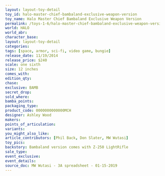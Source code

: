 ```yaml
---
layout: layout-toy-detail 
toy_id: halo-master-chief-bambaland-exclusive-weapon-version
toy_name: Halo Master Chief Bambaland Exclusive Weapon Version
permalink: /toys-1-6/halo-master-chief-bambaland-exclusive-weapon-version.html
world: HALO
world_abr: 
character_base: 
layout: layout-toy-detail
categories: 
tags: [space, armor, sci-fi, video game, bungie]
release_date: 11/19/2014
release_price: $240 
scale: one sixth
size: 12 inches
comes_with: 
edition_qty: 
chase: 
exclusive: BAMB
secret_drop: 
sold_where: 
bamba_points: 
packaging_type: 
product_code: 0000000000000MCH
designer: Ashley Wood
makers: 
points_of_articulation: 
variants: 
you_might_also_like: 
article_contributors: [Phil Back, Don Slater, MW Wutasi]
toy_pics: 
backstory: Bambaland version comes with Z-250 LightRifle
sale_type: 
event_exclusive: 
event_details: 
source_doc: MW Wutasi - 3A spreadsheet - 01-15-2019
---
```

